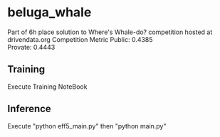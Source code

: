 # beluga_whale
Part of 6h place solution to Where's Whale-do? competition hosted at drivendata.org
Competition Metric
Public: 0.4385 	
Provate: 0.4443

## Training
Execute Training NoteBook

## Inference
Execute "python eff5_main.py" then "python main.py"
